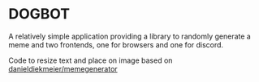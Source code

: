 # DOGBOT

A relatively simple application providing a library to randomly generate a meme and two frontends, one for browsers and one for discord.

Code to resize text and place on image based on [danieldiekmeier/memegenerator](https://github.com/danieldiekmeier/memegenerator)
